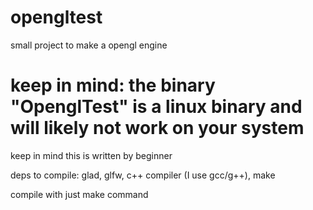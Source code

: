 # opengltest
small project to make a opengl engine 

# keep in mind: the binary "OpenglTest" is a linux binary and will likely not work on your system

keep in mind this is written by beginner

deps to compile:
  glad,
  glfw,
  c++ compiler (I use gcc/g++),
  make
  
compile with just make command

